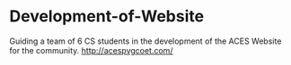 # Development-of-Website
Guiding a team of 6 CS students in the development of the ACES Website for the community.
http://acespvgcoet.com/
